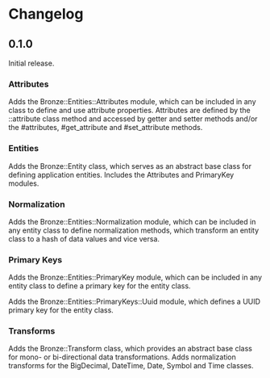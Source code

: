 # Changelog

## 0.1.0

Initial release.

### Attributes

Adds the Bronze::Entities::Attributes module, which can be included in any class to define and use attribute properties. Attributes are defined by the ::attribute class method and accessed by getter and setter methods and/or the #attributes, #get_attribute and #set_attribute methods.

### Entities

Adds the Bronze::Entity class, which serves as an abstract base class for defining application entities. Includes the Attributes and PrimaryKey modules.

### Normalization

Adds the Bronze::Entities::Normalization module, which can be included in any entity class to define normalization methods, which transform an entity class to a hash of data values and vice versa.

### Primary Keys

Adds the Bronze::Entities::PrimaryKey module, which can be included in any entity class to define a primary key for the entity class.

Adds the Bronze::Entities::PrimaryKeys::Uuid module, which defines a UUID primary key for the entity class.

### Transforms

Adds the Bronze::Transform class, which provides an abstract base class for mono- or bi-directional data transformations. Adds normalization transforms for the BigDecimal, DateTime, Date, Symbol and Time classes.
